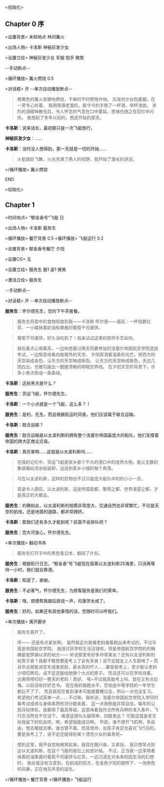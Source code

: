 <初始化>

## Chapter 0  序

<设置背景> 未知地点 林间篝火

<出场人物> 卡洛斯 神秘灰发少女

<设置立绘> 神秘灰发少女 军服 抱手 微笑

--手动断点--

<循环播放> 篝火燃烧 0.5

<对话框> 开
--单次自动播放断点--

> 橙黄色的篝火安静地燃烧，干柴时不时劈啪作响。
> 灰发的少女抱着腿，在一旁专心听着。
> 我用爬满老茧的，脏兮兮的手倒了一杯酒，举杯浅尝。
> 浓烈的酒精味散去后，令人怀念的气息在口中蔓延，思绪也随之在回忆中闪烁。
> 我想起了多年以前的，旅途开始的那天。

**卡洛斯**：说来话长，最初那只是一次飞艇旅行，

**神秘灰发少女**：……

**卡洛斯**：当时没人想得到，那一天就是一切的开始……

> 火星跳跃飞舞，火光充满了两人的视野，我开始了漫长的讲述。

</循环播放> 篝火燃烧

END

<初始化>

## Chapter 1

<时间地点> “郁金香号”飞艇 日

<出场人物> 卡洛斯 服务生

<循环播放> 餐厅背景 0.5
<循环播放> 飞艇运行 0.2

<设置背景> 郁金香号餐厅 夕阳

<设置CG> 无

<设置立绘> 服务生 服1 姿1 微笑

<激活立绘> 服务生

--手动断点--

<对话框> 开
--单次自动播放断点--

**服务生**：怀尔德先生，您的下午茶套餐。

> 服务生将盘中的食物轻放到我——卡洛斯·怀尔德——面前：一杯伯爵红茶、一小碟抹着奶油和果酱的葡萄干司康饼。

> 葡萄干司康饼，好久没吃到了！我来试试这里的厨师手艺如何。

> 我吃着点心喝着茶，一边构想着过两天将要参加的洛塞尔帝国航空学院选拔考试，一边惬意地看向舷窗外的天空。
> 夕阳挥洒着温柔的光芒，把西方的天空染成金色，让东方的天空映成紫色。
> 让东方的天空映成紫色，天边几团白云，也被勾画出一圈圈清晰的明暗交界线。
> 在夕阳天空的背景下，许多小黑点练成一条条线。

**卡洛斯**：这些黑点是什么？

**服务生**：货运飞艇，怀尔德先生。

**卡洛斯**：一个小点就是一个飞艇，这么多？！

**服务生**：是的，先生。而且根据航运时间表，他们应该属于联合运输。

**卡洛斯**：联合运输？

**服务生**：联合运输是以太波利斯的拥有整个洛塞尔帝国最庞大的船队，他们支撑着帝国的跨大区商业交易。

**卡洛斯**：真厉害啊……这就是以太波利斯吗……

> 在我的记忆中，货运飞艇是家乡那个不大的港口中的庞然大物，能让无数的集装箱如流水般装卸，运送到家乡小城的每个角落。

> 可在以太波利斯，这样的巨物也不过只是庞大船队中的的小小一员。

> 真是令人感叹，以太波利斯，这座帝国首都、繁荣之都、世界渴望之都，才是真正的大都会。

**服务生**：的确如此，以太波利斯的规模非常庞大，交通自然也非常繁忙，不论是天空的航线，还是地面的道路，都非常拥挤。

**卡洛斯**：那我们还有多久才能到呢？前面不会排队吧？

**服务生**：您大可放心，怀尔德先生。

<单次播放> 翻动书本

>服务生打开手中的黑色笔记本，翻阅了片刻。

**服务生**：根据航行日志，“郁金香”号飞艇现在距离以太波利斯25海里，只消再等待一小时，我们就会靠港。

**卡洛斯**：知道了，谢谢。

**服务生**：不必客气，怀尔德先生，为旅客服务是我们的荣幸。

**卡洛斯**：哦，顺便帮我跟后厨说一声，司康饼太咸了。

**服务生**：好的。如果还有其他事情的话，您随时可以呼我们。

<单次播放> 离开脚步

> 服务生离开了。

> 呼——
> 还是有点紧张啊。
> 虽然我这次是被老妈催着跑出来考试的，不过毕竟是帝国航空学院。
> 我很讨厌学校生活没错啦，但是帝国航空学院的的确确是我梦寐以求的地方——
> 听说那里有好多帅哥美女？还有以太波利斯的权贵子弟？我都不敢想要是考上了会有多爽！说不定就走上人生巅峰了~
> 而且毕业就能进空军或者民航，薪水高的吓人……要是能考上，至少能让老妈少唠叨两句，说不定还能给她换个大点的房子。
> 而且还可以在学校待着，远离唠唠叨叨一整天的老妈！真好。
> 唉~不过我真能考上吗，现在又有点后悔，以前没有好好念书。
> 现在我的做题水平，恐怕连中等学校的一年学生都比不了了，
> 而且我现在看到课本可能就要睡过去，所以一点也没复习。
> 希望他们考试简单一点……
> 不过嘛，我听说，洛塞尔帝国航空学院入学同时看考试成绩与身体素质检测分数来着。
> 这一点我倒是非常自信，每年的公民兵役体检，我都得了最高等级。这意味着我符合所有兵种的准入条件，飞行员当然也不在话下。
> 难道这就叫头脑简单，四肢发达？
> 可能这就是老天给我留下的机会吧，唉，希望我能成功啊。
> 毕竟，谁不想开飞机啊，多自由，想去哪就去哪，谁也管不着。而且很帅，女孩子肯定也喜欢飞行员的。
> 要是我考上了，说不定还能得到某个漂亮少女的垂青呢~

> 想到这里，我不自觉地微笑起来。我现在既兴奋，又紧张。
> 我只想早点到达以太波利斯，在这个飞艇的座位上如坐针毡。
> 不过，正当我一边享用着抹着奶油果酱的葡萄干司康饼与红茶，一边沉浸在对未来校园生活的幻想时，
> 我丝毫没有注意到，在航线的前方，在金色夕阳的朗照下，一场黑色的风暴，正在悄无声息的诞生。

</循环播放> 餐厅背景
</循环播放> 飞艇运行
